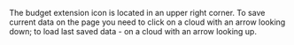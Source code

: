 The budget extension icon is located in an upper right corner.
To save current data on the page you need to click on a cloud with an arrow looking down;
to load last saved data - on a cloud with an arrow looking up.


